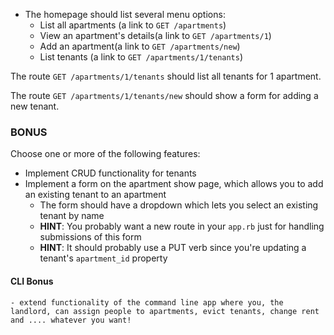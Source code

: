 - The homepage should list several menu options:
  * List all apartments (a link to `GET /apartments`)
  * View an apartment's details(a link to `GET /apartments/1`)
  * Add an apartment(a link to `GET /apartments/new`)
  * List tenants (a link to `GET /apartments/1/tenants`)

The route `GET /apartments/1/tenants` should list all tenants for 1 apartment.

The route `GET /apartments/1/tenants/new` should show a form for adding a new tenant.

### BONUS

Choose one or more of the following features:

- Implement CRUD functionality for tenants
- Implement a form on the apartment show page, which allows you to add an existing tenant to an apartment
  - The form should have a dropdown which lets you select an existing tenant by name
  - **HINT**: You probably want a new route in your `app.rb` just for handling submissions of this form
  - **HINT**: It should probably use a PUT verb since you're updating a tenant's `apartment_id` property

#### CLI Bonus

    - extend functionality of the command line app where you, the landlord, can assign people to apartments, evict tenants, change rent and .... whatever you want!
